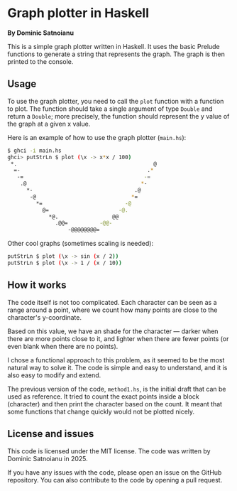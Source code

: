 # Graph plotter in Haskell

**By Dominic Satnoianu**

This is a simple graph plotter written in Haskell. It uses the basic Prelude functions to generate a string that represents the graph. The graph is then printed to the console.

## Usage

To use the graph plotter, you need to call the `plot` function with a function to plot. The function should take a single argument of type `Double` and return a `Double`; more precisely, the function should represent the y value of the graph at a given x value.

Here is an example of how to use the graph plotter (`main.hs`):

```bash
$ ghci -i main.hs
ghci> putStrLn $ plot (\x -> x*x / 100)
 *.                                           @                  
  =-                                        .*                   
   -=                                      -=                    
    .@                                    *-                     
      *-                                .@                       
       -@                              *=                        
         *=                          -@                          
           @=                      -@.                           
             *@.                 @@                              
               .@@=          -@@-                                
                   -@@@@@@@@=
```

Other cool graphs (sometimes scaling is needed):

```bash
putStrLn $ plot (\x -> sin (x / 2))
putStrLn $ plot (\x -> 1 / (x / 10))
```

## How it works

The code itself is not too complicated. Each character can be seen as a range around a point, where we count how many points are close to the character's y-coordinate.

Based on this value, we have an shade for the character — darker when there are more points close to it, and lighter when there are fewer points (or even blank when there are no points).

I chose a functional approach to this problem, as it seemed to be the most natural way to solve it. The code is simple and easy to understand, and it is also easy to modify and extend.

The previous version of the code, `method1.hs`, is the initial draft that can be used as reference. It tried to count the exact points inside a block (character) and then print the character based on the count. It meant that some functions that change quickly would not be plotted nicely.

## License and issues

This code is licensed under the MIT license. The code was written by Dominic Satnoianu in 2025.

If you have any issues with the code, please open an issue on the GitHub repository. You can also contribute to the code by opening a pull request.